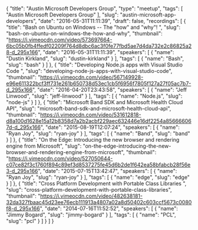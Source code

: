 {
  "title": "Austin Microsoft Developers Group",
  "type": "meetup",
  "tags": [
    "Austin Microsoft Developers Group"
  ],
  "slug": "austin-microsoft-app-developers",
  "date": "2016-05-31T11:11:39",
  "draft": false,
  "recordings": [
    {
      "title": "Bash on Ubuntu on Windows -- The \"how\" and \"why\"! ",
      "slug": "bash-on-ubuntu-on-windows-the-how-and-why",
      "thumbnail": "https://i.vimeocdn.com/video/573697664-6bc05b0fb4ffedf02209f764d8dbc6ac3f0fe77fbd5ae7d4da732e2c86825a28-d_295x166",
      "date": "2016-05-31T11:11:39",
      "speakers": [
        {
          "name": "Dustin Kirkland",
          "slug": "dustin-kirkland"
        }
      ],
      "tags": [
        {
          "name": "Bash",
          "slug": "bash"
        }
      ]
    },
    {
      "title": "Developing Node.js apps with Visual Studio Code ",
      "slug": "developing-node-js-apps-with-visual-studio-code",
      "thumbnail": "https://i.vimeocdn.com/video/567149928-e96e611322bcf3ff731e261b650738d53ec1cb5f6956f7805f127a27f05ac7b7-d_295x166",
      "date": "2016-04-20T23:43:58",
      "speakers": [
        {
          "name": "Jeff Linwood",
          "slug": "jeff-linwood"
        }
      ],
      "tags": [
        {
          "name": "Node.js",
          "slug": "node-js"
        }
      ]
    },
    {
      "title": "Microsoft Band SDK and Microsoft Health Cloud API",
      "slug": "microsoft-band-sdk-and-microsoft-health-cloud-api",
      "thumbnail": "https://i.vimeocdn.com/video/531612818-d8a100d1628e15a12b8358d7a2b2acbf229aec632446e16df2254a856666067d-d_295x166",
      "date": "2015-08-19T12:07:24",
      "speakers": [
        {
          "name": "Ryan Joy",
          "slug": "ryan-joy"
        }
      ],
      "tags": [
        {
          "name": "Band",
          "slug": "band"
        }
      ]
    },
    {
      "title": "On the Edge: Introducing the new browser and rendering engine from Microsoft",
      "slug": "on-the-edge-introducing-the-new-browser-and-rendering-engine-from-microsoft",
      "thumbnail": "https://i.vimeocdn.com/video/527050644-c07ce82f3c1760f894c89ef3d8537275fe45d6b2de1f642ea58bfabcb28f56e3-d_295x166",
      "date": "2015-07-15T13:42:47",
      "speakers": [
        {
          "name": "Ryan Joy",
          "slug": "ryan-joy"
        }
      ],
      "tags": [
        {
          "name": "edge",
          "slug": "edge"
        }
      ]
    },
    {
      "title": "Cross Platform Development with Portable Class Libraries ",
      "slug": "cross-platform-development-with-portable-class-libraries",
      "thumbnail": "https://i.vimeocdn.com/video/482638181-32da327fbaac45d23ee76ecb111913a4807a02a8d50402c603ccf5673c0080f8-d_295x166",
      "date": "2014-07-16T11:52:52",
      "speakers": [
        {
          "name": "Jimmy Bogard",
          "slug": "jimmy-bogard"
        }
      ],
      "tags": [
        {
          "name": "PCL",
          "slug": "pcl"
        }
      ]
    }
  ]
}